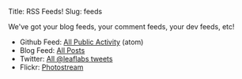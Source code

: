 Title: RSS Feeds!
Slug: feeds

We've got your blog feeds, your comment feeds, your dev feeds, etc!
<ul>
	<li>Github Feed: <a href="http://github.com/leaflabs.atom">All Public Activity</a> (atom)</li>
	<li>Blog Feed: <a href="http://leaflabs.com/blog/feed/">All Posts</a></li>
	<li><a href="http://www.leaflabs.com/blog/feed/"></a>Twitter: <a href="http://twitter.com/statuses/user_timeline/57240247.rss">All @leaflabs tweets</a></li>
	<li><a href="http://twitter.com/statuses/user_timeline/57240247.rss"></a>Flickr: <a href="http://api.flickr.com/services/feeds/photos_public.gne?id=48069758@N08&amp;lang=en-us&amp;format=rss_200">Photostream</a></li>
</ul>
